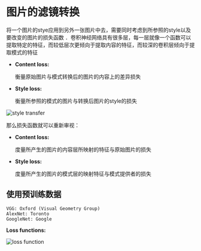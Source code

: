 # 图片的滤镜转换

将一个图片的stye应用到另外一张图片中去，需要同时考虑到所参照的style以及要改变的图片的损失函数 ．卷积神经网络具有很多层，每一层就像一个函数可以提取特定的特征，而较低层次更倾向于提取内容的特征，而较深的卷积层倾向于提取模式的特征

+ **Content loss:** 

  衡量原始图片与模式转换后的图片的内容上的差异损失

+ **Style loss:**

  衡量所参照的模式的图片与转换后图片的style的损失

![style transfer](/home/kobe/Python/learn/DL/TFinfo/Pic/style.png)

那么损失函数就可以重新审视：

+ **Content loss:**

  度量所产生的图片的内容层所映射的特征与原始图片的损失

+ **Style loss:**

  度量所产生的图片的模式层的映射特征与模式提供者的损失

## 使用预训练数据

```
VGG: Oxford (Visual Geometry Group)
AlexNet: Toronto
GoogleNet: Google
```

**Loss functions:**

![loss function](http://media.innohub.top/180530-loss.png)

